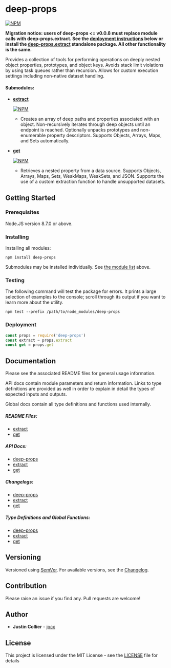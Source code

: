 # deep-props

[![NPM](https://nodei.co/npm/deep-props.png)](https://nodei.co/npm/deep-props/)

__Migration notice: users of deep-props <= v0.0.8 must replace module calls with deep-props.extract. See the [deployment instructions](#deployment) below or install the [deep-props.extract](https://github.com/jpcx/deep-props.extract/blob/0.1.4/README.md) standalone package. All other functionality is the same.__

Provides a collection of tools for performing operations on deeply nested object properties, prototypes, and object keys. Avoids stack limit violations by using task queues rather than recursion. Allows for custom execution settings including non-native dataset handling.

<a name="submodules"></a>
#### Submodules:
  + __[extract](https://github.com/jpcx/deep-props.extract/blob/0.1.4/README.md)__

    [![NPM](https://nodei.co/npm/deep-props.extract.png?mini=true)](https://nodei.co/npm/deep-props.extract/)
    + Creates an array of deep paths and properties associated with an object. Non-recursively iterates through deep objects until an endpoint is reached. Optionally unpacks prototypes and non-enumerable property descriptors. Supports Objects, Arrays, Maps, and Sets automatically.
  + __[get](https://github.com/jpcx/deep-props.get/blob/0.1.4/README.md)__

    [![NPM](https://nodei.co/npm/deep-props.get.png?mini=true)](https://nodei.co/npm/deep-props.get/)
    + Retrieves a nested property from a data source. Supports Objects, Arrays, Maps, Sets, WeakMaps, WeakSets, and JSON. Supports the use of a custom extraction function to handle unsupported datasets.

## Getting Started

### Prerequisites

Node.JS version 8.7.0 or above.

### Installing

Installing all modules:

```console
npm install deep-props
```

Submodules may be installed individually. See [the module list](#submodules) above.

### Testing

The following command will test the package for errors. It prints a large selection of examples to the console; scroll through its output if you want to learn more about the utility.

```console
npm test --prefix /path/to/node_modules/deep-props
```

<a name="deployment"></a>
### Deployment

```js
const props = require('deep-props')
const extract = props.extract
const get = props.get
```

## Documentation

Please see the associated README files for general usage information.

API docs contain module parameters and return information. Links to type definitions are provided as well in order to explain in detail the types of expected inputs and outputs.

Global docs contain all type definitions and functions used internally.

##### README Files:
  + [extract](https://github.com/jpcx/deep-props.extract/blob/0.1.4/README.md)
  + [get](https://github.com/jpcx/deep-props.get/blob/0.1.4/README.md)

##### API Docs:
  + [deep-props](https://github.com/jpcx/deep-props/blob/0.2.6/docs/API.md)
  + [extract](https://github.com/jpcx/deep-props.extract/blob/0.1.4/docs/API.md)
  + [get](https://github.com/jpcx/deep-props.get/blob/0.1.4/docs/API.md)

##### Changelogs:
  + [deep-props](https://github.com/jpcx/deep-props/blob/0.2.6/CHANGELOG.md)
  + [extract](https://github.com/jpcx/deep-props.extract/blob/0.1.4/CHANGELOG.md)
  + [get](https://github.com/jpcx/deep-props.get/blob/0.1.4/CHANGELOG.md)

##### Type Definitions and Global Functions:
  + [deep-props](https://github.com/jpcx/deep-props/blob/0.2.6/docs/global.md)
  + [extract](https://github.com/jpcx/deep-props.extract/blob/0.1.4/global.md)
  + [get](https://github.com/jpcx/deep-props.get/blob/0.1.4/docs/global.md)

## Versioning

Versioned using [SemVer](http://semver.org/). For available versions, see the [Changelog](https://github.com/jpcx/deep-props/blob/0.2.6/CHANGELOG.md).

## Contribution

Please raise an issue if you find any. Pull requests are welcome!

## Author

  + **Justin Collier** - [jpcx](https://github.com/jpcx)

## License

This project is licensed under the MIT License - see the [LICENSE](https://github.com/jpcx/deep-props/blob/0.2.6/LICENSE) file for details
